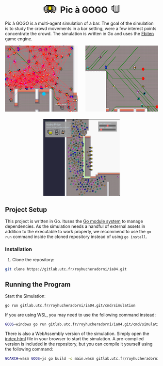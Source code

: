 <h1 style="text-align: center">
    <img src="assets/logo.png" width="42" height="auto" style="image-rendering: pixelated; margin-right: 6px" />
    Pic à GOGO
    <img src="assets/beerGlass.png" width="26" height="auto" style="image-rendering: pixelated; margin-left: 6px" />
</h1>

Pic à GOGO is a multi-agent simulation of a bar. The goal of the simulation is to study the crowd movements in a bar setting, were a few interest points concentrate the crowd. The simulation is written in Go and uses the [Ebiten](https://ebiten.org/) game engine. 

<div style="display: flex;">
    <img width="47.5%" src="assets/screenshot1.png" alt="screenshot of the application showing the interactions between agents">
    <img width="47.5%" src="assets/screenshot2.png" style="margin-left: 5%" alt="screenshot of the application showing the computed paths of the agents">
</div>
<img src="assets/screenshot3.png" width="50%" style="margin-top: 5%; margin-left: 50%; transform: translateX(-50%)" alt="">

## Project Setup

This project is written in Go. Ituses the [Go module system](https://blog.golang.org/using-go-modules) to manage
dependencies. As the simulation needs a handful of external assets in addition to the executable to work properly, we
recommend to use the `go run` command inside the cloned repository instead of using `go install`.

### Installation

1. Clone the repository:

```bash
git clone https://gitlab.utc.fr/royhucheradorni/ia04.git
```

## Running the Program

Start the Simulation:

```bash
go run gitlab.utc.fr/royhucheradorni/ia04.git/cmd/simulation
```

If you are using WSL, you may need to use the following command instead:

```bash
GOOS=windows go run gitlab.utc.fr/royhucheradorni/ia04.git/cmd/simulation
```

There is also a WebAssembly version of the simulation. Simply open the [index.html](index.html) file in your browser to start the simulation.
A pre-compiled version is included in the repository, but you can compile it yourself using the following command:

```bash
GOARCH=wasm GOOS=js go build -o main.wasm gitlab.utc.fr/royhucheradorni/ia04.git/cmd/simulation
```
